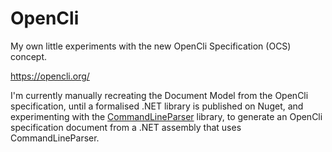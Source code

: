 # OpenCli

My own little experiments with the new OpenCli Specification (OCS) concept.

https://opencli.org/

I'm currently manually recreating the Document Model from the OpenCli specification, until a formalised .NET library is published on Nuget, and experimenting with the 
[CommandLineParser](https://github.com/commandlineparser/commandline) library, to generate an OpenCli specification document from a .NET assembly that uses CommandLineParser.